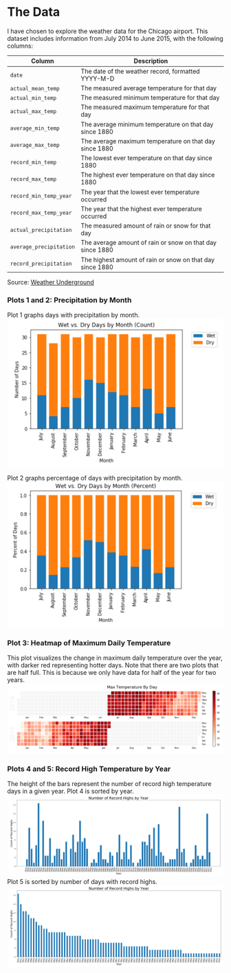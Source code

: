 # The Data
I have chosen to explore the weather data for the Chicago airport. This dataset includes information from July 2014 to June 2015, with the following columns:

Column | Description
---|---------
`date` | The date of the weather record, formatted YYYY-M-D
`actual_mean_temp` | The measured average temperature for that day
`actual_min_temp` | The measured minimum temperature for that day
`actual_max_temp` | The measured maximum temperature for that day
`average_min_temp` | The average minimum temperature on that day since 1880
`average_max_temp` | The average maximum temperature on that day since 1880
`record_min_temp` | The lowest ever temperature on that day since 1880
`record_max_temp` | The highest ever temperature on that day since 1880
`record_min_temp_year` | The year that the lowest ever temperature occurred
`record_max_temp_year` | The year that the highest ever temperature occurred
`actual_precipitation` | The measured amount of rain or snow for that day
`average_precipitation` | The average amount of rain or snow on that day since 1880
`record_precipitation` | The highest amount of rain or snow on that day since 1880

Source: [Weather Underground](http://wunderground.com)


### Plots 1 and 2: Precipitation by Month
Plot 1 graphs days with precipitation by month. 
![rain_count](images/rain_count.png)

Plot 2 graphs percentage of days with precipitation by month. 
![rain_pct](images/rain_percent.png)


### Plot 3: Heatmap of Maximum Daily Temperature 
This plot visualizes the change in maximum daily temperature over the year, with darker red representing hotter days. Note that there are two plots that are half full. This is because we only have data for half of the year for two years.  
![heatmap](images/heatmap.png)

### Plots 4 and 5: Record High Temperature by Year
The height of the bars represent the number of record high temperature days in a given year. Plot 4 is sorted by year.
![bar1](images/bar1.png)
Plot 5 is sorted by number of days with record highs. 
![bar2](images/bar2.png)
